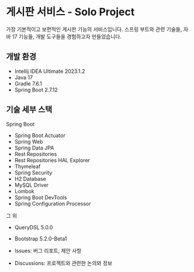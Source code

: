# 게시판 서비스 - Solo Project

가장 기본적이고 보편적인 게시판 기능의 서비스입니다. 스프링 부트와 관련 기술들, 자바 17 기능들, 개발 도구들을 경험하고자 만들었습니다.

## 개발 환경

* Intellij IDEA Ultimate 2023.1.2
* Java 17
* Gradle 7.6.1
* Spring Boot 2.7.12

## 기술 세부 스택

Spring Boot

* Spring Boot Actuator
* Spring Web
* Spring Data JPA
* Rest Repositories
* Rest Repositories HAL Explorer
* Thymeleaf
* Spring Security
* H2 Database
* MySQL Driver
* Lombok
* Spring Boot DevTools
* Spring Configuration Processor

그 외

* QueryDSL 5.0.0
* Bootstrap 5.2.0-Beta1

* Issues: 버그 리포트, 제안 사항
* Discussions: 프로젝트와 관련한 논의와 정보
